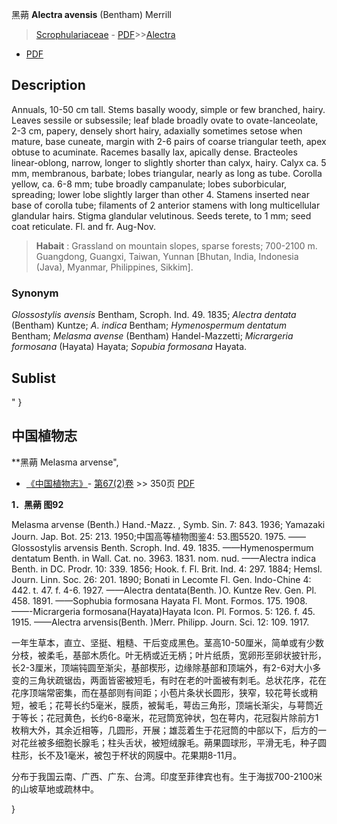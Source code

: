 黑蒴 **Alectra avensis** (Bentham) Merrill

> [Scrophulariaceae](http://www.iplant.cn/info/Scrophulariaceae?t=foc) - [PDF](http://www.iplant.cn/foc/pdf/Scrophulariaceae.pdf)>>[Alectra](http://www.iplant.cn/info/Alectra?t=foc)
 - [PDF](http://www.iplant.cn/foc/pdf/Alectra.pdf)

## Description

Annuals, 10-50 cm tall. Stems basally woody, simple or few branched, hairy. Leaves sessile or subsessile; leaf blade broadly ovate to ovate-lanceolate, 2-3 cm, papery, densely short hairy, adaxially sometimes setose when mature, base cuneate, margin with 2-6 pairs of coarse triangular teeth, apex obtuse to acuminate. Racemes basally lax, apically dense. Bracteoles linear-oblong, narrow, longer to slightly shorter than calyx, hairy. Calyx ca. 5 mm, membranous, barbate; lobes triangular, nearly as long as tube. Corolla yellow, ca. 6-8 mm; tube broadly campanulate; lobes suborbicular, spreading; lower lobe slightly larger than other 4. Stamens inserted near base of corolla tube; filaments of 2 anterior stamens with long multicellular glandular hairs. Stigma glandular velutinous. Seeds terete, to 1 mm; seed coat reticulate. Fl. and fr. Aug-Nov.

> **Habait** : 
> Grassland on mountain slopes, sparse forests; 700-2100 m. Guangdong, Guangxi, Taiwan, Yunnan [Bhutan, India, Indonesia (Java), Myanmar, Philippines, Sikkim].

### Synonym
*Glossostylis avensis* Bentham, Scroph. Ind. 49. 1835; *Alectra dentata* (Bentham) Kuntze; *A*. *indica* Bentham; *Hymenospermum dentatum* Bentham; *Melasma avense* (Bentham) Handel-Mazzetti; *Micrargeria formosana* (Hayata) Hayata; *Sopubia formosana* Hayata.

## Sublist
"
}
## 中国植物志

**黑蒴 Melasma arvense",

* [《中国植物志》](http://www.iplant.cn/frps)- [第67(2)卷](http://www.iplant.cn/frps/vol/67(2)) >> 350页 [PDF](http://www.iplant.cn/frps/pdf/67(2)/350.pdf)

**1．黑蒴 图92**

Melasma arvense (Benth.) Hand.-Mazz. , Symb. Sin. 7: 843. 1936; Yamazaki Journ. Jap. Bot. 25: 213. 1950;中国高等植物图鉴4: 53.图5520. 1975. ——Glossostylis arvensis Benth. Scroph. Ind. 49. 1835. ——Hymenospermum dentatum Benth. in Wall. Cat. no. 3963. 1831. nom. nud. ——Alectra indica Benth. in DC. Prodr. 10: 339. 1856; Hook. f. Fl. Brit. Ind. 4: 297. 1884; Hemsl. Journ. Linn. Soc. 26: 201. 1890; Bonati in Lecomte Fl. Gen. Indo-Chine 4: 442. t. 47. f. 4-6. 1927. ——Alectra dentata(Benth. )O. Kuntze Rev. Gen. Pl. 458. 1891. ——Sophubia formosana Hayata Fl. Mont. Formos. 175. 1908.——-Micrargeria formosana(Hayata)Hayata Icon. Pl. Formos. 5: 126. f. 45. 1915. ——Alectra arvensis(Benth. )Merr. Philipp. Journ. Sci. 12: 109. 1917.

一年生草本，直立、坚挺、粗糙、干后变成黑色。茎高10-50厘米，简单或有少数分枝，被柔毛，基部木质化。叶无柄或近无柄；叶片纸质，宽卵形至卵状披针形，长2-3厘米，顶端钝圆至渐尖，基部楔形，边缘除基部和顶端外，有2-6对大小多变的三角状疏锯齿，两面皆密被短毛，有时在老的叶面被有刺毛。总状花序，花在花序顶端常密集，而在基部则有间距；小苞片条状长圆形，狭窄，较花萼长或稍短，被毛；花萼长约5毫米，膜质，被髯毛，萼齿三角形，顶端长渐尖，与萼筒近于等长；花冠黄色，长约6-8毫米，花冠筒宽钟状，包在萼内，花冠裂片除前方1枚稍大外，其余近相等，几圆形，开展；雄蕊着生于花冠筒的中部以下，后方的一对花丝被多细胞长腺毛；柱头舌状，被短绒腺毛。蒴果圆球形，平滑无毛，种子圆柱形，长不及1毫米，被包于杯状的网膜中。花果期8-11月。

分布于我国云南、广西、广东、台湾。印度至菲律宾也有。生于海拔700-2100米的山坡草地或疏林中。

}